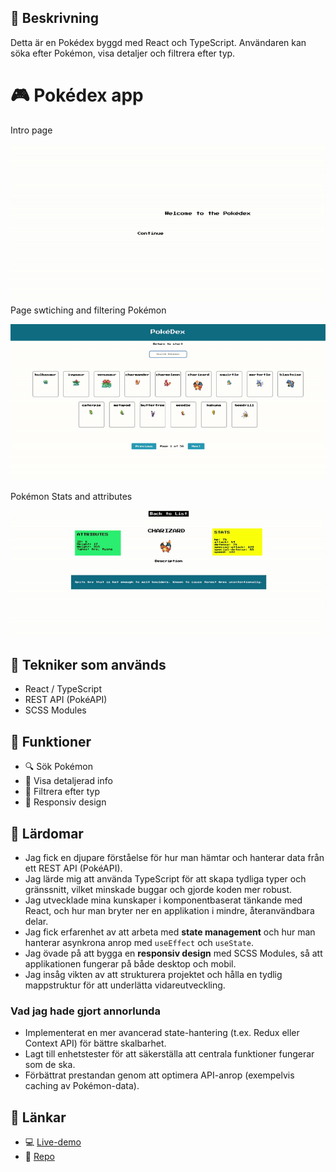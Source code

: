 ## 📘 Beskrivning
Detta är en Pokédex byggd med React och TypeScript. Användaren kan söka efter Pokémon, visa detaljer och filtrera efter typ.

# 🎮 Pokédex app

Intro page


![Intro](public/images/intro.gif)
Page swtiching and filtering Pokémon 


![Pageswitch](public/images/ezgif-6c3c8c9f745844.gif)

Pokémon Stats and attributes


![Details](public/images/ezgif-66fb707b0bc876.gif)



## 🔧 Tekniker som används
- React / TypeScript
- REST API (PokéAPI)
- SCSS Modules

## 🚀 Funktioner
- 🔍 Sök Pokémon
- 📖 Visa detaljerad info
- 🎨 Filtrera efter typ
- 📱 Responsiv design


## 🧠 Lärdomar
- Jag fick en djupare förståelse för hur man hämtar och hanterar data från ett REST API (PokéAPI).  
- Jag lärde mig att använda TypeScript för att skapa tydliga typer och gränssnitt, vilket minskade buggar och gjorde koden mer robust.  
- Jag utvecklade mina kunskaper i komponentbaserat tänkande med React, och hur man bryter ner en applikation i mindre, återanvändbara delar.  
- Jag fick erfarenhet av att arbeta med **state management** och hur man hanterar asynkrona anrop med `useEffect` och `useState`.  
- Jag övade på att bygga en **responsiv design** med SCSS Modules, så att applikationen fungerar på både desktop och mobil.  
- Jag insåg vikten av att strukturera projektet och hålla en tydlig mappstruktur för att underlätta vidareutveckling.  

### Vad jag hade gjort annorlunda
- Implementerat en mer avancerad state-hantering (t.ex. Redux eller Context API) för bättre skalbarhet.  
- Lagt till enhetstester för att säkerställa att centrala funktioner fungerar som de ska.  
- Förbättrat prestandan genom att optimera API-anrop (exempelvis caching av Pokémon-data).

## 🔗 Länkar
- 💻 [Live-demo](https://pokedex-git-master-intis-projects-4184abf2.vercel.app/)
- 📂 [Repo](https://github.com/Reyuuh/PokeDex.git)
